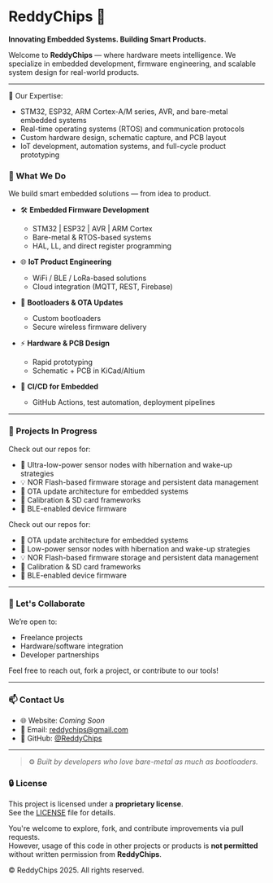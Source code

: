 # ReddyChips 👋 

**Innovating Embedded Systems. Building Smart Products.**

Welcome to **ReddyChips** — where hardware meets intelligence. We specialize in embedded development, firmware engineering, and scalable system design for real-world products.

---

🚀 Our Expertise:
- STM32, ESP32, ARM Cortex-A/M series, AVR, and bare-metal embedded systems
- Real-time operating systems (RTOS) and communication protocols
- Custom hardware design, schematic capture, and PCB layout
- IoT development, automation systems, and full-cycle product prototyping


### 🔧 What We Do

We build smart embedded solutions — from idea to product.

- 🛠️ **Embedded Firmware Development**
  - STM32 | ESP32 | AVR | ARM Cortex
  - Bare-metal & RTOS-based systems
  - HAL, LL, and direct register programming

- 🌐 **IoT Product Engineering**
  - WiFi / BLE / LoRa-based solutions
  - Cloud integration (MQTT, REST, Firebase)

- 💾 **Bootloaders & OTA Updates**
  - Custom bootloaders
  - Secure wireless firmware delivery

- ⚡ **Hardware & PCB Design**
  - Rapid prototyping
  - Schematic + PCB in KiCad/Altium

- 🔄 **CI/CD for Embedded**
  - GitHub Actions, test automation, deployment pipelines

---

### 🧠 Projects In Progress

Check out our repos for:
- 🔋 Ultra-low-power sensor nodes with hibernation and wake-up strategies
- 💡 NOR Flash-based firmware storage and persistent data management
- 📡 OTA update architecture for embedded systems
- 🧪 Calibration & SD card frameworks
- 📲 BLE-enabled device firmware

Check out our repos for:
- 📡 OTA update architecture for embedded systems
- 🔋 Low-power sensor nodes with hibernation and wake-up strategies
- 💡 NOR Flash-based firmware storage and persistent data management
- 🧪 Calibration & SD card frameworks
- 📲 BLE-enabled device firmware

---

### 💬 Let's Collaborate

We’re open to:
- Freelance projects
- Hardware/software integration
- Developer partnerships

Feel free to reach out, fork a project, or contribute to our tools!

---

### 📫 Contact Us

- 🌐 Website: *Coming Soon*
- 📧 Email: [reddychips@gmail.com](mailto:reddychips@gmail.com)
- 🔗 GitHub: [@ReddyChips](https://github.com/ReddyChips)

---

> ⚙️ *Built by developers who love bare-metal as much as bootloaders.*

### 🔒 License

This project is licensed under a **proprietary license**.  
See the [LICENSE](./LICENSE) file for details.

You're welcome to explore, fork, and contribute improvements via pull requests.  
However, usage of this code in other projects or products is **not permitted** without written permission from **ReddyChips**.

© ReddyChips 2025. All rights reserved.
